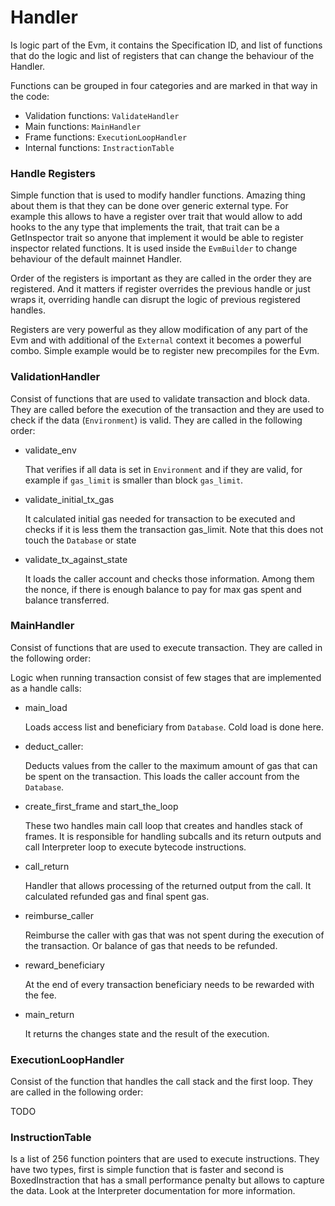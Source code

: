 # Handler

Is logic part of the Evm, it contains the Specification ID, and list of functions that do the logic and list of registers that can change the behaviour of the Handler.

Functions can be grouped in four categories and are marked in that way in the code:
* Validation functions: `ValidateHandler`
* Main functions: `MainHandler`
* Frame functions: `ExecutionLoopHandler`
* Internal functions: `InstractionTable`

### Handle Registers

Simple function that is used to modify handler functions. Amazing thing about them is that they can be done over generic external type. For example this allows to have a register over trait that would allow to add hooks to the any type that implements the trait, that trait can be a GetInspector trait so anyone that implement it would be able to register inspector related functions. It is used inside the `EvmBuilder` to change behaviour of the default mainnet Handler.

Order of the registers is important as they are called in the order they are registered. And it matters if register overrides the previous handle or just wraps it, overriding handle can disrupt the logic of previous registered handles.

Registers are very powerful as they allow modification of any part of the Evm and with additional of the `External` context it becomes a powerful combo. Simple example would be to register new precompiles for the Evm.

### ValidationHandler

Consist of functions that are used to validate transaction and block data. They are called before the execution of the transaction and they are used to check if the data (`Environment`) is valid. They are called in the following order:

* validate_env
    
    That verifies if all data is set in `Environment` and if they are valid, for example if `gas_limit` is smaller than block `gas_limit`.

* validate_initial_tx_gas
    
    It calculated initial gas needed for transaction to be executed and checks if it is less them the transaction gas_limit. Note that this does not touch the `Database` or state

* validate_tx_against_state
    
    It loads the caller account and checks those information. Among them the nonce, if there is enough balance to pay for max gas spent and balance transferred. 

### MainHandler

Consist of functions that are used to execute transaction. They are called in the following order:

Logic when running transaction consist of few stages that are implemented as a handle calls:
* main_load
   
    Loads access list and beneficiary from `Database`. Cold load is done here.

* deduct_caller:
  
    Deducts values from the caller to the maximum amount of gas that can be spent on the transaction. This loads the caller account from the `Database`.

* create_first_frame and start_the_loop
    
    These two handles main call loop that creates and handles stack of frames. It is responsible for handling subcalls and its return outputs and call Interpreter loop to execute bytecode instructions.

* call_return
  
    Handler that allows processing of the returned output from the call. It calculated refunded gas and final spent gas.

* reimburse_caller
    
    Reimburse the caller with gas that was not spent during the execution of the transaction.
    Or balance of gas that needs to be refunded.

* reward_beneficiary
    
    At the end of every transaction beneficiary needs to be rewarded with the fee.

* main_return

  It returns the changes state and the result of the execution.


### ExecutionLoopHandler

Consist of the function that handles the call stack and the first loop. They are called in the following order:

TODO

### InstructionTable

Is a list of 256 function pointers that are used to execute instructions. They have two types, first is simple function that is faster and second is BoxedInstraction that has a small performance penalty but allows to capture the data. Look at the Interpreter documentation for more information.